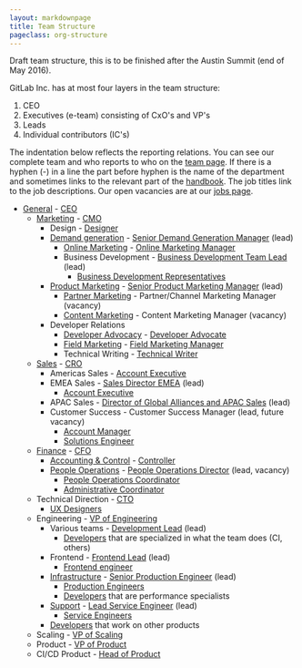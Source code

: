```yaml
---
layout: markdownpage
title: Team Structure
pageclass: org-structure
---
```


Draft team structure, this is to be finished after the Austin Summit (end of May 2016).

GitLab Inc. has at most four layers in the team structure:

1. CEO
1. Executives (e-team) consisting of CxO's and VP's
1. Leads
1. Individual contributors (IC's)

The indentation below reflects the reporting relations.
You can see our complete team and who reports to who on the [team page](https://about.gitlab.com/team/).
If there is a hyphen (-) in a line the part before hyphen is the name of the department and sometimes links to the relevant part of the [handbook](https://about.gitlab.com/handbook/).
The job titles link to the job descriptions.
Our open vacancies are at our [jobs page](https://about.gitlab.com/jobs/).


- [General](/handbook/) - [CEO](/jobs/chief-executive-officer/)
  - [Marketing](/handbook/marketing/) - [CMO](/jobs/chief-marketing-officer/)
    - Design - [Designer](/jobs/designer/)
    - [Demand generation](/handbook/marketing/demand-generation) - [Senior Demand Generation Manager](/jobs/demand-generation-manager/) (lead)
      - [Online Marketing](/handbook/marketing/online-marketing) - [Online Marketing Manager](/jobs/online-marketing-manager/)
      - Business Development - [Business Development Team Lead](/jobs/business-development-team-lead/) (lead)
         - [Business Development Representatives](/jobs/business-development-representative/)
    - [Product Marketing](/handbook/marketing/product-marketing/) - [Senior Product Marketing Manager](/jobs/product-marketing-manager/) (lead)
      - [Partner Marketing](/handbook/marketing/product-marketing/#partnermarketing/) - Partner/Channel Marketing Manager (vacancy)
      - [Content Marketing](/handbook/marketing/developer-relations/content-marketing/) - Content Marketing Manager (vacancy)
    - Developer Relations
      - [Developer Advocacy](/handbook/marketing/developer-relations/developer-advocacy/) - [Developer Advocate](/jobs/developer-advocate/)
      - [Field Marketing](/handbook/marketing/developer-relations/field-marketing/) - [Field Marketing Manager](/jobs/field-marketing-manager/)
      - Technical Writing - [Technical Writer](/jobs/technical-writer/)
  - [Sales](/handbook/sales-process/) - [CRO](/jobs/chief-revenue-officer/)
    - Americas Sales - [Account Executive](/jobs/account-executive/)
    - EMEA Sales - [Sales Director EMEA](/jobs/sales-director/) (lead)
      - [Account Executive](/jobs/account-executive/)
    - APAC Sales - [Director of Global Alliances and APAC Sales](/jobs/director-of-global-alliances-and-apac-sales/) (lead)
    - Customer Success - Customer Success Manager (lead, future vacancy)
      - [Account Manager](/jobs/account-manager/)
      - [Solutions Engineer](/jobs/solutions-engineer/)
  - [Finance](/handbook/accounting/) - [CFO](/jobs/chief-financial-officer/)
    - [Accounting & Control](/handbook/accounting/) - [Controller](/jobs/controller/)
    - [People Operations](/handbook/people-operations/) - [People Operations Director](/jobs/people-ops-director/) (lead, vacancy)
      - [People Operations Coordinator](/jobs/people-ops-coordinator/)
      - [Administrative Coordinator](/jobs/adminstrative-coordinator/)
  - Technical Direction - [CTO](/jobs/chief-technology-officer/)
    - [UX Designers](/jobs/ux-designer/)
  - Engineering - [VP of Engineering](/jobs/vp-of-engineering/)
    - Various teams - [Development Lead](/jobs/development-lead/) (lead)
      - [Developers](/jobs/developer/) that are specialized in what the team does (CI, others)
    - Frontend - [Frontend Lead](/jobs/frontend-lead/) (lead)
      - [Frontend engineer](/jobs/frontend-engineer/)
    - [Infrastructure](/handbook/operations/) - [Senior Production Engineer](/jobs/production-engineer/) (lead)
      - [Production Engineers](/jobs/production-engineer/)
      - [Developers](/jobs/developer/) that are performance specialists
    - [Support](/handbook/support/) - [Lead Service Engineer](/jobs/service-engineer/) (lead)
      - [Service Engineers](/jobs/service-engineer/)
    - [Developers](/jobs/developer/) that work on other products
  - Scaling - [VP of Scaling](/jobs/vp-of-scaling/)
  - Product - [VP of Product](/jobs/vice-president-of-product/)
  - CI/CD Product - [Head of Product](/jobs/head-of-product/)
